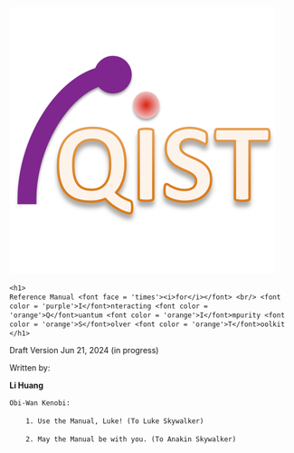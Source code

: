 ![header image](assets/logo.png)

```@raw html
<h1>
Reference Manual <font face = 'times'><i>for</i></font> <br/> <font color = 'purple'>I</font>nteracting <font color = 'orange'>Q</font>uantum <font color = 'orange'>I</font>mpurity <font color = 'orange'>S</font>olver <font color = 'orange'>T</font>oolkit
</h1>
```

Draft Version Jun 21, 2024 (in progress)

Written by:

**Li Huang**

```text
Obi-Wan Kenobi:

    1. Use the Manual, Luke! (To Luke Skywalker)

    2. May the Manual be with you. (To Anakin Skywalker)
```
